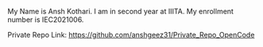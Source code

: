 My Name is Ansh Kothari. I am in second year at IIITA.
My enrollment number is IEC2021006.

Private Repo Link: https://github.com/anshgeez31/Private_Repo_OpenCode